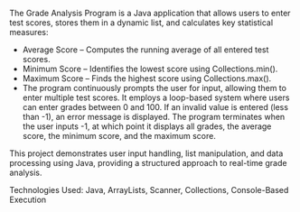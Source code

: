 The Grade Analysis Program is a Java application that allows users to enter test scores, stores them in a dynamic list, and calculates key statistical measures:

- Average Score – Computes the running average of all entered test scores.
- Minimum Score – Identifies the lowest score using Collections.min().
- Maximum Score – Finds the highest score using Collections.max().
- The program continuously prompts the user for input, allowing them to enter multiple test scores. It employs a loop-based system where users can enter grades between 0 and 100. If an invalid value is entered (less than -1), an error message is displayed. The program terminates when the user inputs -1, at which point it displays all grades, the average score, the minimum score, and the maximum score.

This project demonstrates user input handling, list manipulation, and data processing using Java, providing a structured approach to real-time grade analysis.

Technologies Used: Java, ArrayLists, Scanner, Collections, Console-Based Execution
